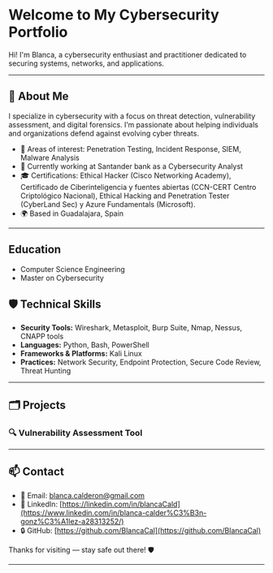 # Welcome to My Cybersecurity Portfolio

Hi! I'm Blanca, a cybersecurity enthusiast and practitioner dedicated to securing systems, networks, and applications.

---

## 🔐 About Me

I specialize in cybersecurity with a focus on threat detection, vulnerability assessment, and digital forensics. I’m passionate about helping individuals and organizations defend against evolving cyber threats.

- 🧠 Areas of interest: Penetration Testing, Incident Response, SIEM, Malware Analysis
- 💼 Currently working at Santander bank as a Cybersecurity Analyst
- 🎓 Certifications: Ethical Hacker (Cisco Networking Academy), Certificado de Ciberinteligencia y fuentes abiertas (CCN-CERT Centro Criptológico Nacional), Ethical Hacking and Penetration Tester (CyberLand Sec) y Azure Fundamentals (Microsoft).
- 🌍 Based in Guadalajara, Spain

---
## Education 
- Computer Science Engineering
- Master on Cybersecurity

## 🛡️ Technical Skills

- **Security Tools:** Wireshark, Metasploit, Burp Suite, Nmap, Nessus, CNAPP tools
- **Languages:** Python, Bash, PowerShell
- **Frameworks & Platforms:** Kali Linux
- **Practices:** Network Security, Endpoint Protection, Secure Code Review, Threat Hunting

---

## 🗂️ Projects

### 🔍 Vulnerability Assessment Tool


---

## 📫 Contact

- 📧 Email: blanca.calderon@gmail.com
- 💼 LinkedIn: [https://linkedin.com/in/blancaCald](https://www.linkedin.com/in/blanca-calder%C3%B3n-gonz%C3%A1lez-a28313252/)
- 🔒 GitHub: [https://github.com/BlancaCal](https://github.com/BlancaCal)

Thanks for visiting — stay safe out there! 🛡️

---
